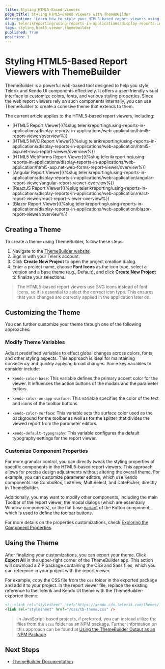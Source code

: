 ```yaml
---
title: Styling HTML5-Based Viewers
page_title: Styling HTML5-Based Viewers with ThemeBuilder
description: "Learn how to style your HTML5-based report viewers using ThemeBuilder, a tool created by Progress Telerik and designed for customizing Telerik and Kendo UI components."
slug: telerikreporting/using-reports-in-applications/display-reports-in-applications/web-application/styling-html5-viewers
tags: styling,html5,viewer,themebuilder
published: True
position: 1
---
```


# Styling HTML5-Based Report Viewers with ThemeBuilder

ThemeBuilder is a powerful web-based tool designed to help you style Telerik and Kendo UI components effectively. It offers a user-friendly visual interface to customize colors, fonts, and various styling properties. Since the web report viewers rely on such components internally, you can use ThemeBuilder to create a cohesive theme that extends to them.

The current article applies to the HTML5-based report viewers, including:

- [HTML5 Report Viewer]({%slug telerikreporting/using-reports-in-applications/display-reports-in-applications/web-application/html5-report-viewer/overview%})
- [HTML5 MVC Report Viewer]({%slug telerikreporting/using-reports-in-applications/display-reports-in-applications/web-application/html5-asp.net-mvc-report-viewer/overview%})
- [HTML5 WebForms Report Viewer]({%slug telerikreporting/using-reports-in-applications/display-reports-in-applications/web-application/html5-asp.net-web-forms-report-viewer/overview%})
- [Angular Report Viewer]({%slug telerikreporting/using-reports-in-applications/display-reports-in-applications/web-application/angular-report-viewer/angular-report-viewer-overview%})
- [ReactJS Report Viewer]({%slug telerikreporting/using-reports-in-applications/display-reports-in-applications/web-application/react-report-viewer/react-report-viewer-overview%})
- [Blazor Report Viewer]({%slug telerikreporting/using-reports-in-applications/display-reports-in-applications/web-application/blazor-report-viewer/overview%})

## Creating a Theme

To create a theme using ThemeBuilder, follow these steps:

1. Navigate to the [ThemeBuilder website](https://themebuilderapp.telerik.com/).
1. Sign in with your Telerik account.
1. Click **Create New Project** to open the project creation dialog.
1. Enter a project name, choose **Font Icons** as the icon type, select a version and a base theme (e.g., Default), and click **Create New Project** to finalize your selections.

> The HTML5-based report viewers use SVG icons instead of font icons, so it is essential to select the correct icon type. This ensures that your changes are correctly applied in the application later on.

## Customizing the Theme

You can further customize your theme through one of the following approaches:

### Modify Theme Variables

Adjust predefined variables to effect global changes across colors, fonts, and other styling aspects. This approach is ideal for maintaining consistency and quickly applying broad changes. Some key variables to consider include:

- `kendo-color-base`: This variable defines the primary accent color for the viewer. It influences the action buttons of the modals and the parameter editors.

- `kendo-color-on-app-surface`: This variable specifies the color of the text and icons of the toolbar buttons.

- `kendo-color-surface`: This variable sets the surface color used as the background for the toolbar as well as for the splitter that divides the viewed report from the parameter editors.

- `kendo-default-typography`: This variable configures the default typography settings for the report viewer.

### Customize Component Properties

For more granular control, you can directly tweak the styling properties of specific components in the HTML5-based report viewers. This approach allows for precise design adjustments without altering the overall theme. For example, you can customize parameter editors, which use Kendo components like ComboBox, ListView, MultiSelect, and DatePicker, directly in ThemeBuilder. 

Additionally, you may want to modify other components, including the main Toolbar of the report viewer, the modal dialogs (which are essentially Window components), or the flat base [variant](https://docs.telerik.com/themebuilder/working-with-kendo/component-variants) of the Button component, which is used to define the toolbar buttons.

For more details on the properties customizations, check [Exploring the Component Properties](https://docs.telerik.com/themebuilder/building-visual-styles/component-properties).

## Using the Theme

After finalizing your customizations, you can export your theme. Click **Export All** in the upper-right corner of the ThemeBuilder app. This action will download a ZIP package containing the CSS and Sass files, which you can reference in your project with the report viewer. 

For example, copy the CSS file from the `css` folder in the exported package and add it to your project. In the report viewer file, replace the existing reference to the Telerik and Kendo UI theme with the ThemeBuilder-exported theme:

````HTML
<!--<link rel="stylesheet" href="https://kendo.cdn.telerik.com/themes/10.2.0/default/default-ocean-blue.css" id="theme-css" />-->
<link rel="stylesheet" href="/css/tb-theme.css" />
````

> In JavaScript-based projects, if preferred, you can instead utilize the files from the `scss` folder as an NPM package. Further information on this approach can be found at [Using the ThemeBuilder Output as an NPM Package](https://docs.telerik.com/themebuilder/using-exported-styles/exported-package#using-the-themebuilder-output-as-an-npm-package).

## Next Steps

- [ThemeBuilder Documentation](https://docs.telerik.com/themebuilder/)